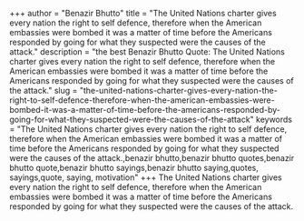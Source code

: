 +++
author = "Benazir Bhutto"
title = "The United Nations charter gives every nation the right to self defence, therefore when the American embassies were bombed it was a matter of time before the Americans responded by going for what they suspected were the causes of the attack."
description = "the best Benazir Bhutto Quote: The United Nations charter gives every nation the right to self defence, therefore when the American embassies were bombed it was a matter of time before the Americans responded by going for what they suspected were the causes of the attack."
slug = "the-united-nations-charter-gives-every-nation-the-right-to-self-defence-therefore-when-the-american-embassies-were-bombed-it-was-a-matter-of-time-before-the-americans-responded-by-going-for-what-they-suspected-were-the-causes-of-the-attack"
keywords = "The United Nations charter gives every nation the right to self defence, therefore when the American embassies were bombed it was a matter of time before the Americans responded by going for what they suspected were the causes of the attack.,benazir bhutto,benazir bhutto quotes,benazir bhutto quote,benazir bhutto sayings,benazir bhutto saying,quotes, sayings,quote, saying, motivation"
+++
The United Nations charter gives every nation the right to self defence, therefore when the American embassies were bombed it was a matter of time before the Americans responded by going for what they suspected were the causes of the attack.
